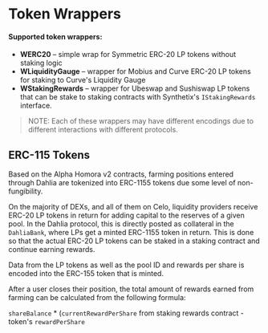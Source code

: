 # Token Wrappers

#### Supported token wrappers:

* **WERC20** –  simple wrap for Symmetric ERC-20 LP tokens without staking logic
* **WLiquidityGauge** – wrapper for Mobius and Curve ERC-20 LP tokens for staking to Curve's Liquidity Gauge
* **WStakingRewards** – wrapper for Ubeswap and Sushiswap LP tokens that can be stake to staking contracts with Synthetix's `IStakingRewards` interface.

> NOTE: Each of these wrappers may have different encodings due to different interactions with different protocols.

## ERC-115 Tokens

Based on the Alpha Homora v2 contracts, farming positions entered through Dahlia are tokenized into ERC-1155 tokens due some level of non-fungibility. 

On the majority of DEXs, and all of them on Celo, liquidity providers receive ERC-20 LP tokens in return for adding capital to the reserves of a given pool. In the Dahlia protocol, this is directly posted as collateral in the `DahliaBank`, where LPs get a minted ERC-1155 token in return. This is done so that the actual ERC-20 LP tokens can be staked in a staking contract and continue earning rewards. 

Data from the LP tokens as well as the pool ID and rewards per  share is encoded into the ERC-155 token that is minted. 

After a user closes their position, the total amount of rewards earned from farming can be calculated from the following formula:

`shareBalance` \* \(`currentRewardPerShare` from staking rewards contract - token's `rewardPerShare`

